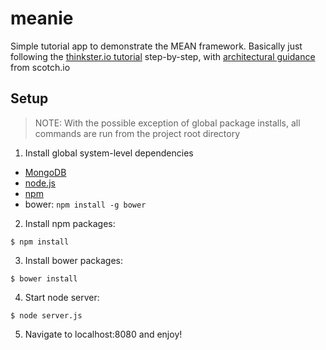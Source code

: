 meanie
======

Simple tutorial app to demonstrate the MEAN framework. Basically just following the [thinkster.io tutorial](https://thinkster.io/angulartutorial/mean-stack-tutorial/) step-by-step, with [architectural guidance](http://scotch.io/tutorials/setting-up-a-mean-stack-single-page-application) from scotch.io

Setup
-----
> NOTE: With the possible exception of global package installs, all commands are run from the project root directory

1. Install global system-level dependencies

  * [MongoDB](http://docs.mongodb.org/manual/installation/)
  * [node.js](https://github.com/joyent/node/wiki/installing-node.js-via-package-manager)
  * [npm](https://github.com/npm/npm#super-easy-install)
  * bower: `npm install -g bower`

2. Install npm packages:

  ```
  $ npm install
  ```

3. Install bower packages:

  ```
  $ bower install
  ```

4. Start node server:

  ```
  $ node server.js
  ```
  
5. Navigate to localhost:8080 and enjoy!
